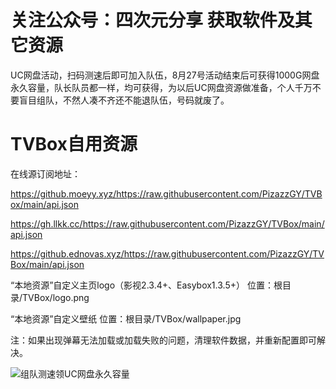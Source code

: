 # 关注公众号：四次元分享 获取软件及其它资源

UC网盘活动，扫码测速后即可加入队伍，8月27号活动结束后可获得1000G网盘永久容量，队长队员都一样，均可获得，为以后UC网盘资源做准备，个人千万不要盲目组队，不然人凑不齐还不能退队伍，号码就废了。

# TVBox自用资源

在线源订阅地址：

https://github.moeyy.xyz/https://raw.githubusercontent.com/PizazzGY/TVBox/main/api.json

https://gh.llkk.cc/https://raw.githubusercontent.com/PizazzGY/TVBox/main/api.json

https://github.ednovas.xyz/https://raw.githubusercontent.com/PizazzGY/TVBox/main/api.json

“本地资源”自定义主页logo（影视2.3.4+、Easybox1.3.5+）
位置：根目录/TVBox/logo.png

“本地资源”自定义壁纸
位置：根目录/TVBox/wallpaper.jpg

注：如果出现弹幕无法加载或加载失败的问题，清理软件数据，并重新配置即可解决。

![组队测速领UC网盘永久容量](https://github.com/user-attachments/assets/675e7579-b867-42e6-ba9a-f25804c3015e)

